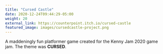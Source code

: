 ```yaml
---
title: "Cursed Castle"
date: 2020-12-24T09:44:29-05:00
weight: 20
external_link: https://counterpoint.itch.io/cursed-castle
featured_image: images/cursedcastle-project.png
---
```


A maddeningly fun platformer game created for the Kenny Jam 2020 game jam. The theme was **CURSED**.
